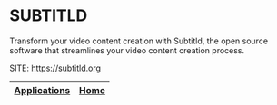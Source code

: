 # SUBTITLD

 Transform your video content creation with Subtitld, the open source software that streamlines your video content creation process.

 SITE: https://subtitld.org

 | [Applications](https://portable-linux-apps.github.io/apps.html) | [Home](https://portable-linux-apps.github.io)
 | --- | --- |
